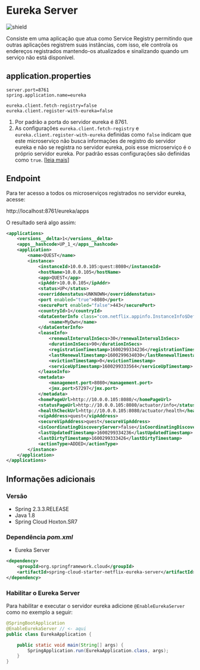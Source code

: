 # Eureka Server
![shield](https://img.shields.io/badge/ThiagoHonorato-EurekaServer-green)

Consiste em uma aplicação que atua como Service Registry permitindo que outras aplicações registrem suas instâncias, com isso, ele controla os endereços registrados mantendo-os atualizados e sinalizando quando um serviço não está disponível.

## application.properties
```application.properties
server.port=8761
spring.application.name=eureka

eureka.client.fetch-registry=false
eureka.client.register-with-eureka=false
```
1. Por padrão a porta do servidor eureka é 8761.
2. As configurações `eureka.client.fetch-registry` e `eureka.client.register-with-eureka` definidas como `false` indicam que este microserviço não busca informações de registro do servidor eureka e não se registra no servidor eureka, pois esse microserviço é o próprio servidor eureka. Por padrão essas configurações são definidas como `true`. [[leia mais](https://docs.spring.io/spring-cloud-netflix/docs/2.2.5.RELEASE/reference/html/#spring-cloud-eureka-server-standalone-mode "Spring Cloud Netflix - Docs")]

## Endpoint

Para ter acesso a todos os microserviços registrados no servidor eureka, acesse:

http://localhost:8761/eureka/apps

O resultado será algo assim:

```xml
<applications>
    <versions__delta>1</versions__delta>
    <apps__hashcode>UP_1_</apps__hashcode>
    <application>
        <name>QUEST</name>
        <instance>
            <instanceId>10.0.0.105:quest:8080</instanceId>
            <hostName>10.0.0.105</hostName>
            <app>QUEST</app>
            <ipAddr>10.0.0.105</ipAddr>
            <status>UP</status>
            <overriddenstatus>UNKNOWN</overriddenstatus>
            <port enabled="true">8080</port>
            <securePort enabled="false">443</securePort>
            <countryId>1</countryId>
            <dataCenterInfo class="com.netflix.appinfo.InstanceInfo$DefaultDataCenterInfo">
                <name>MyOwn</name>
            </dataCenterInfo>
            <leaseInfo>
                <renewalIntervalInSecs>30</renewalIntervalInSecs>
                <durationInSecs>90</durationInSecs>
                <registrationTimestamp>1600299334236</registrationTimestamp>
                <lastRenewalTimestamp>1600299634030</lastRenewalTimestamp>
                <evictionTimestamp>0</evictionTimestamp>
                <serviceUpTimestamp>1600299333564</serviceUpTimestamp>
            </leaseInfo>
            <metadata>
                <management.port>8080</management.port>
                <jmx.port>57297</jmx.port>
            </metadata>
            <homePageUrl>http://10.0.0.105:8080/</homePageUrl>
            <statusPageUrl>http://10.0.0.105:8080/actuator/info</statusPageUrl>
            <healthCheckUrl>http://10.0.0.105:8080/actuator/health</healthCheckUrl>
            <vipAddress>quest</vipAddress>
            <secureVipAddress>quest</secureVipAddress>
            <isCoordinatingDiscoveryServer>false</isCoordinatingDiscoveryServer>
            <lastUpdatedTimestamp>1600299334236</lastUpdatedTimestamp>
            <lastDirtyTimestamp>1600299333426</lastDirtyTimestamp>
            <actionType>ADDED</actionType>
        </instance>
    </application>
</applications>
```

## Informações adicionais
### Versão
* Spring 2.3.3.RELEASE
* Java 1.8
* Spring Cloud Hoxton.SR7

### Dependência *pom.xml*
* Eureka Server
```xml
<dependency>
    <groupId>org.springframework.cloud</groupId>
    <artifactId>spring-cloud-starter-netflix-eureka-server</artifactId>
</dependency>
```

### Habilitar o Eureka Server
Para habilitar e executar o servidor eureka adicione `@EnableEurekaServer` como no exemplo a seguir:
```java
@SpringBootApplication
@EnableEurekaServer // <- aqui
public class EurekaApplication {

    public static void main(String[] args) {
        SpringApplication.run(EurekaApplication.class, args);
    }
}
```
